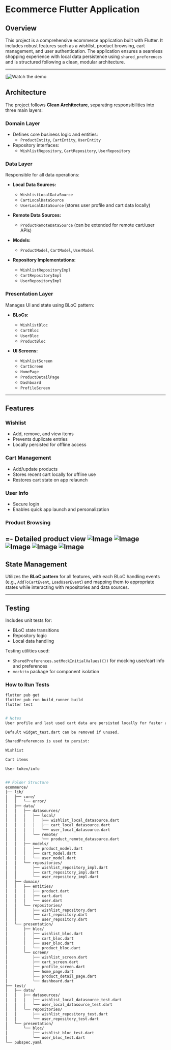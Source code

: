 # Ecommerce Flutter Application

## Overview
This project is a comprehensive ecommerce application built with Flutter. It includes robust features such as a wishlist, product browsing, cart management, and user authentication. The application ensures a seamless shopping experience with local data persistence using `shared_preferences` and is structured following a clean, modular architecture.

---
[![Watch the demo](https://github.com/user-attachments/assets/31a38095-aa36-4a9a-8314-62f898389994)

## Architecture

The project follows **Clean Architecture**, separating responsibilities into three main layers:

### Domain Layer
- Defines core business logic and entities:
  - `ProductEntity`, `CartEntity`, `UserEntity`
- Repository interfaces:
  - `WishlistRepository`, `CartRepository`, `UserRepository`

### Data Layer
Responsible for all data operations:

- **Local Data Sources:**
  - `WishlistLocalDataSource`
  - `CartLocalDataSource`
  - `UserLocalDataSource` (stores user profile and cart data locally)

- **Remote Data Sources:**
  - `ProductRemoteDataSource` (can be extended for remote cart/user APIs)

- **Models:**
  - `ProductModel`, `CartModel`, `UserModel`

- **Repository Implementations:**
  - `WishlistRepositoryImpl`
  - `CartRepositoryImpl`
  - `UserRepositoryImpl`

### Presentation Layer
Manages UI and state using BLoC pattern:

- **BLoCs:**
  - `WishlistBloc`
  - `CartBloc`
  - `UserBloc`
  - `ProductBloc`

- **UI Screens:**
  - `WishlistScreen`
  - `CartScreen`
  - `HomePage`
  - `ProductDetailPage`
  - `Dashboard`
  - `ProfileScreen`

---

## Features

### Wishlist
- Add, remove, and view items
- Prevents duplicate entries
- Locally persisted for offline access

### Cart Management
- Add/update products
- Stores recent cart locally for offline use
- Restores cart state on app relaunch

### User Info
- Secure login
- Enables quick app launch and personalization

### Product Browsing
=- Detailed product view
![Image](https://github.com/user-attachments/assets/05eaeefc-3759-4fcc-8a5f-36c77780a82f)
![Image](https://github.com/user-attachments/assets/c0a6f474-37f2-4ffb-8d9f-910eccbf287f) 
![Image](https://github.com/user-attachments/assets/0347e39b-cae0-4bc1-aea5-7974f4f9eea9)
![Image](https://github.com/user-attachments/assets/3d1a1c78-0cff-4b12-925f-3af0d18fb212)
![Image](https://github.com/user-attachments/assets/b11b5ce2-9b79-4bec-b2e5-c2961a56adda)
---
## State Management

Utilizes the **BLoC pattern** for all features, with each BLoC handling events (e.g., `AddToCartEvent`, `LoadUserEvent`) and mapping them to appropriate states while interacting with repositories and data sources.

---

## Testing

Includes unit tests for:

- BLoC state transitions
- Repository logic
- Local data handling

Testing utilities used:

- `SharedPreferences.setMockInitialValues({})` for mocking user/cart info and preferences
- `mockito` package for component isolation

### How to Run Tests

```bash
flutter pub get
flutter pub run build_runner build
flutter test


# Notes
User profile and last used cart data are persisted locally for faster access and offline functionality.

Default widget_test.dart can be removed if unused.

SharedPreferences is used to persist:

Wishlist

Cart items

User token/info


## Folder Structure
ecommerce/
├── lib/
│   ├── core/
│   │   └── error/
│   ├── data/
│   │   ├── datasources/
│   │   │   ├── local/
│   │   │   │   ├── wishlist_local_datasource.dart
│   │   │   │   ├── cart_local_datasource.dart
│   │   │   │   └── user_local_datasource.dart
│   │   │   └── remote/
│   │   │       └── product_remote_datasource.dart
│   │   ├── models/
│   │   │   ├── product_model.dart
│   │   │   ├── cart_model.dart
│   │   │   └── user_model.dart
│   │   └── repositories/
│   │       ├── wishlist_repository_impl.dart
│   │       ├── cart_repository_impl.dart
│   │       └── user_repository_impl.dart
│   ├── domain/
│   │   ├── entities/
│   │   │   ├── product.dart
│   │   │   ├── cart.dart
│   │   │   └── user.dart
│   │   └── repositories/
│   │       ├── wishlist_repository.dart
│   │       ├── cart_repository.dart
│   │       └── user_repository.dart
│   └── presentation/
│       ├── bloc/
│       │   ├── wishlist_bloc.dart
│       │   ├── cart_bloc.dart
│       │   ├── user_bloc.dart
│       │   └── product_bloc.dart
│       └── screen/
│           ├── wishlist_screen.dart
│           ├── cart_screen.dart
│           ├── profile_screen.dart
│           ├── home_page.dart
│           ├── product_detail_page.dart
│           └── dashboard.dart
├── test/
│   ├── data/
│   │   ├── datasources/
│   │   │   ├── wishlist_local_datasource_test.dart
│   │   │   └── user_local_datasource_test.dart
│   │   └── repositories/
│   │       ├── wishlist_repository_test.dart
│   │       └── user_repository_test.dart
│   └── presentation/
│       └── bloc/
│           ├── wishlist_bloc_test.dart
│           └── user_bloc_test.dart
└── pubspec.yaml
